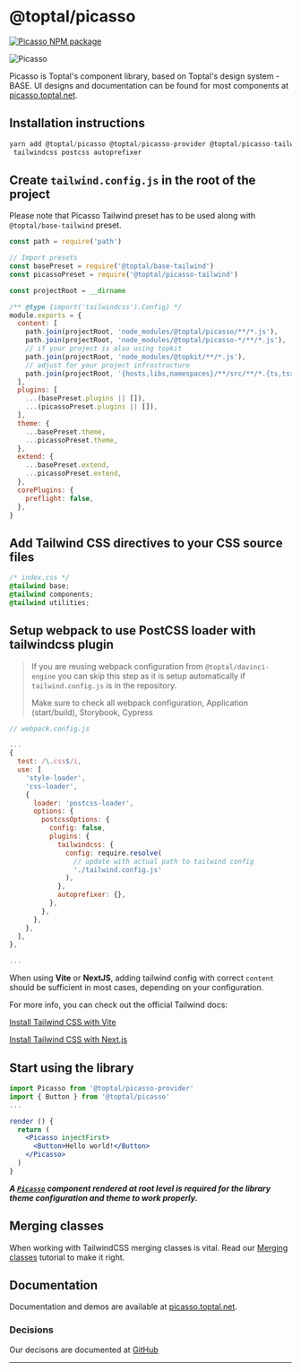 # @toptal/picasso

[![Picasso NPM package](https://img.shields.io/npm/v/@toptal/picasso?color=green&logo=toptal)](https://www.npmjs.com/package/@toptal/picasso)

![Picasso](https://user-images.githubusercontent.com/437214/54037817-b4da1800-41c7-11e9-81f5-59ed43e38500.png)

Picasso is Toptal's component library, based on Toptal's design system - BASE. UI designs and documentation can be found for most components at [picasso.toptal.net](https://picasso.toptal.net/).

## Installation instructions

```js
yarn add @toptal/picasso @toptal/picasso-provider @toptal/picasso-tailwind
 tailwindcss postcss autoprefixer
```

## Create `tailwind.config.js` in the root of the project

Please note that Picasso Tailwind preset has to be used along with `@toptal/base-tailwind` preset.

```js
const path = require('path')

// Import presets
const basePreset = require('@toptal/base-tailwind')
const picassoPreset = require('@toptal/picasso-tailwind')

const projectRoot = __dirname

/** @type {import('tailwindcss').Config} */
module.exports = {
  content: [
    path.join(projectRoot, 'node_modules/@toptal/picasso/**/*.js'),
    path.join(projectRoot, 'node_modules/@toptal/picasso-*/**/*.js'),
    // if your project is also using topkit
    path.join(projectRoot, 'node_modules/@topkit/**/*.js'),
    // adjust for your project infrastructure
    path.join(projectRoot, '{hosts,libs,namespaces}/**/src/**/*.{ts,tsx}'),
  ],
  plugins: [
    ...(basePreset.plugins || []),
    ...(picassoPreset.plugins || []),
  ],
  theme: {
    ...basePreset.theme,
    ...picassoPreset.theme,
  },
  extend: {
    ...basePreset.extend,
    ...picassoPreset.extend,
  },
  corePlugins: {
    preflight: false,
  },
}
```

## Add Tailwind CSS directives to your CSS source files

```css
/* index.css */
@tailwind base;
@tailwind components;
@tailwind utilities;
```

## Setup webpack to use PostCSS loader with tailwindcss plugin

> If you are reusing webpack configuration from `@toptal/davinci-engine` you can skip this step as it is setup automatically if `tailwind.config.js` is in the repository.
>
> Make sure to check all webpack configuration, Application (start/build), Storybook, Cypress

```js
// webpack.config.js

...
{
  test: /\.css$/i,
  use: [
    'style-loader',
    'css-loader',
    {
      loader: 'postcss-loader',
      options: {
        postcssOptions: {
          config: false,
          plugins: {
            tailwindcss: {
              config: require.resolve(
                // update with actual path to tailwind config
                './tailwind.config.js'
              ),
            },
            autoprefixer: {},
          },
        },
      },
    },
  ],
},

...
```

When using **Vite** or **NextJS**, adding tailwind config with correct `content` should be sufficient in most cases, depending on your configuration.

For more info, you can check out the official Tailwind docs:

[Install Tailwind CSS with Vite](https://tailwindcss.com/docs/guides/vite)

[Install Tailwind CSS with Next.js](https://tailwindcss.com/docs/guides/nextjs)

## Start using the library

```jsx
import Picasso from '@toptal/picasso-provider'
import { Button } from '@toptal/picasso'
...

render () {
  return (
    <Picasso injectFirst>
      <Button>Hello world!</Button>
    </Picasso>
  )
}
```

**_A [`Picasso`](/?path=/story/components-picasso--picasso) component rendered at root level is required for the library theme configuration and theme to work properly._**

## Merging classes

When working with TailwindCSS merging classes is vital. Read our [Merging classes](?path=/story/tutorials-merging-classes--merging-classes) tutorial to make it right.

## Documentation

Documentation and demos are available at [picasso.toptal.net](https://picasso.toptal.net/).

### Decisions

Our decisons are documented at [GitHub](https://github.com/toptal/picasso/tree/master/docs)

---
